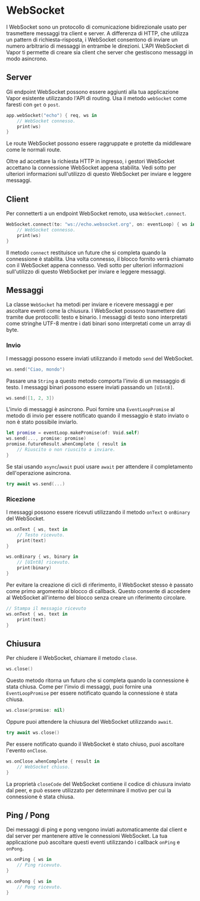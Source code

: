# WebSocket

I WebSocket sono un protocollo di comunicazione bidirezionale usato per trasmettere messaggi tra client e server. A differenza di HTTP, che utilizza un pattern di richiesta-risposta, i WebSocket consentono di inviare un numero arbitrario di messaggi in entrambe le direzioni. L'API WebSocket di Vapor ti permette di creare sia client che server che gestiscono messaggi in modo asincrono.

## Server

Gli endpoint WebSocket possono essere aggiunti alla tua applicazione Vapor esistente utilizzando l'API di routing. Usa il metodo `webSocket` come faresti con `get` o `post`.

```swift
app.webSocket("echo") { req, ws in
    // WebSocket connesso.
    print(ws)
}
```

Le route WebSocket possono essere raggruppate e protette da middleware come le normali route.

Oltre ad accettare la richiesta HTTP in ingresso, i gestori WebSocket accettano la connessione WebSocket appena stabilita. Vedi sotto per ulteriori informazioni sull'utilizzo di questo WebSocket per inviare e leggere messaggi.

## Client

Per connetterti a un endpoint WebSocket remoto, usa `WebSocket.connect`.

```swift
WebSocket.connect(to: "ws://echo.websocket.org", on: eventLoop) { ws in
    // WebSocket connesso.
    print(ws)
}
```

Il metodo `connect` restituisce un future che si completa quando la connessione è stabilita. Una volta connesso, il blocco fornito verrà chiamato con il WebSocket appena connesso. Vedi sotto per ulteriori informazioni sull'utilizzo di questo WebSocket per inviare e leggere messaggi.

## Messaggi

La classe `WebSocket` ha metodi per inviare e ricevere messaggi e per ascoltare eventi come la chiusura. I WebSocket possono trasmettere dati tramite due protocolli: testo e binario. I messaggi di testo sono interpretati come stringhe UTF-8 mentre i dati binari sono interpretati come un array di byte.

### Invio

I messaggi possono essere inviati utilizzando il metodo `send` del WebSocket.

```swift
ws.send("Ciao, mondo")
```

Passare una `String` a questo metodo comporta l'invio di un messaggio di testo. I messaggi binari possono essere inviati passando un `[UInt8]`.

```swift
ws.send([1, 2, 3])
```

L'invio di messaggi è asincrono. Puoi fornire una `EventLoopPromise` al metodo di invio per essere notificato quando il messaggio è stato inviato o non è stato possibile inviarlo.

```swift
let promise = eventLoop.makePromise(of: Void.self)
ws.send(..., promise: promise)
promise.futureResult.whenComplete { result in
    // Riuscito o non riuscito a inviare.
}
```

Se stai usando `async`/`await` puoi usare `await` per attendere il completamento dell'operazione asincrona.

```swift
try await ws.send(...)
```

### Ricezione

I messaggi possono essere ricevuti utilizzando il metodo `onText` o `onBinary` del WebSocket.

```swift
ws.onText { ws, text in
    // Testo ricevuto.
    print(text)
}

ws.onBinary { ws, binary in
    // [UInt8] ricevuto.
    print(binary)
}
```

Per evitare la creazione di cicli di riferimento, il WebSocket stesso è passato come primo argomento al blocco di callback. Questo consente di accedere al WebSocket all'interno del blocco senza creare un riferimento circolare.

```swift
// Stampa il messagio ricevuto
ws.onText { ws, text in
    print(text)
}
```

## Chiusura

Per chiudere il WebSocket, chiamare il metodo `close`.

```swift
ws.close()
```

Questo metodo ritorna un futuro che si completa quando la connessione è stata chiusa. Come per l'invio di messaggi, puoi fornire una `EventLoopPromise` per essere notificato quando la connessione è stata chiusa.

```swift
ws.close(promise: nil)
```

Oppure puoi attendere la chiusura del WebSocket utilizzando `await`.

```swift
try await ws.close()
```

Per essere notificato quando il WebSocket è stato chiuso, puoi ascoltare l'evento `onClose`.

```swift
ws.onClose.whenComplete { result in
    // WebSocket chiuso.
}
```

La proprietà `closeCode` del WebSocket contiene il codice di chiusura inviato dal peer, e può essere utilizzato per determinare il motivo per cui la connessione è stata chiusa.

## Ping / Pong

Dei messaggi di ping e pong vengono inviati automaticamente dal client e dal server per mantenere attive le connessioni WebSocket. La tua applicazione può ascoltare questi eventi utilizzando i callback `onPing` e `onPong`.

```swift
ws.onPing { ws in 
    // Ping ricevuto.
}

ws.onPong { ws in
    // Pong ricevuto.
}
```

